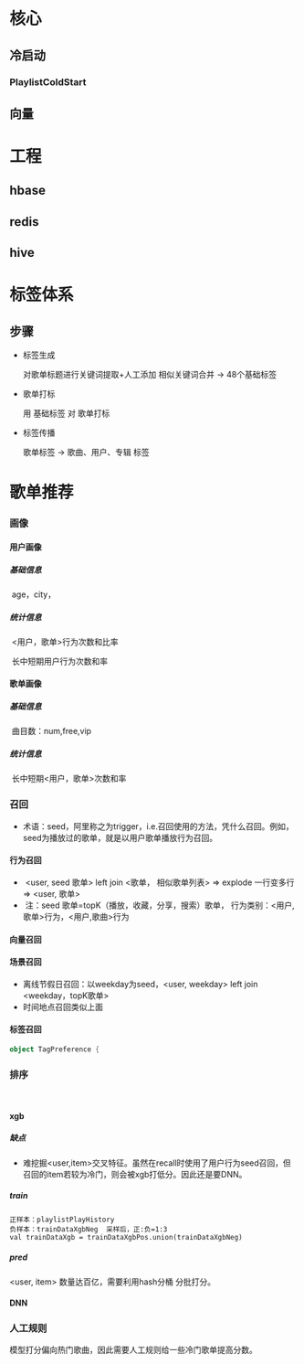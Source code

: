 # 核心

## 冷启动

### PlaylistColdStart



## 向量



# 工程

## hbase

## redis

## hive

# 标签体系

## 步骤

- 标签生成

  对歌单标题进行关键词提取+人工添加
  相似关键词合并 -> 48个基础标签

- 歌单打标

  用 基础标签 对 歌单打标

- 标签传播

  歌单标签 -> 歌曲、用户、专辑 标签

# 歌单推荐

### 画像

#### 用户画像

##### 基础信息

​	age，city，

##### 统计信息

​	<用户，歌单>行为次数和比率

​	长中短期用户行为次数和率

#### 歌单画像

##### 基础信息

​	曲目数：num,free,vip

##### 统计信息

​	长中短期<用户，歌单>次数和率

### 召回

- 术语：seed，阿里称之为trigger，i.e.召回使用的方法，凭什么召回。例如，seed为播放过的歌单，就是以用户歌单播放行为召回。

#### 行为召回

- ​	<user, seed 歌单> left join <歌单， 相似歌单列表> => explode 一行变多行 =>  <user, 歌单>
- ​	注：seed 歌单=topK（播放，收藏，分享，搜索）歌单，	行为类别：<用户,歌单>行为，<用户,歌曲>行为

#### 向量召回

#### 场景召回

- 离线节假日召回：以weekday为seed，<user, weekday> left join <weekday，topK歌单>
- 时间地点召回类似上面



#### 标签召回

```scala
object TagPreference {
```



### 排序

​	

#### xgb

##### 缺点

- 难挖掘<user,item>交叉特征。虽然在recall时使用了用户行为seed召回，但召回的item若较为冷门，则会被xgb打低分。因此还是要DNN。

##### train

```
正样本：playlistPlayHistory
负样本：trainDataXgbNeg  采样后，正:负=1:3
val trainDataXgb = trainDataXgbPos.union(trainDataXgbNeg)
```

##### pred

<user, item> 数量达百亿，需要利用hash分桶 分批打分。

#### DNN



### 人工规则

模型打分偏向热门歌曲，因此需要人工规则给一些冷门歌单提高分数。

